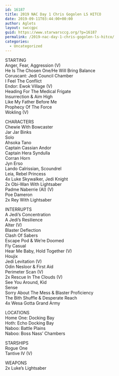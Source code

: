 ```yaml
---
id: 16187
title: 2019 NAC Day 1 Chris Gogolen LS HITCO
date: 2019-09-11T03:44:00+00:00
author: Aglets
layout: swccgpc
guid: https://www.starwarsccg.org/?p=16187
permalink: /2019-nac-day-1-chris-gogolen-ls-hitco/
categories:
  - Uncategorized
---
```

STARTING  
Anger, Fear, Aggression (V)  
He Is The Chosen One/He Will Bring Balance  
Coruscant: Jedi Council Chamber  
I Feel The Conflict  
Endor: Ewok Village (V)  
Heading For The Medical Frigate  
Insurrection & Aim High  
Like My Father Before Me  
Prophecy Of The Force  
Wokling (V)

CHARACTERS  
Chewie With Bowcaster  
Jar Jar Binks  
Solo  
Ahsoka Tano  
Captain Cassian Andor  
Captain Hera Syndulla  
Corran Horn  
Jyn Erso  
Lando Calrissian, Scoundrel  
Leia, Rebel Princess  
4x Luke Skywalker, Jedi Knight  
2x Obi-Wan With Lightsaber  
Padme Naberrie (AI) (V)  
Poe Dameron  
2x Rey With Lightsaber

INTERRUPTS  
A Jedi&#8217;s Concentration  
A Jedi&#8217;s Resilience  
Alter (V)  
Blaster Deflection  
Clash Of Sabers  
Escape Pod & We&#8217;re Doomed  
Fly Casual  
Hear Me Baby, Hold Together (V)  
Houjix  
Jedi Levitation (V)  
Odin Nesloor & First Aid&nbsp;  
Perimeter Scan (V)  
2x Rescue In The Clouds (V)  
See You Around, Kid  
Sense  
Sorry About The Mess & Blaster Proficiency  
The Bith Shuffle & Desperate Reach  
4x Wesa Gotta Grand Army

LOCATIONS  
Home One: Docking Bay  
Hoth: Echo Docking Bay  
Naboo: Battle Plains  
Naboo: Boss Nass&#8217; Chambers

STARSHIPS  
Rogue One  
Tantive IV (V)

WEAPONS  
2x Luke&#8217;s Lightsaber